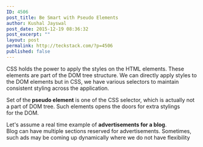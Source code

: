 ```yaml
---
ID: 4506
post_title: Be Smart with Pseudo Elements
author: Kushal Jayswal
post_date: 2015-12-19 08:36:32
post_excerpt: ""
layout: post
permalink: http://teckstack.com/?p=4506
published: false
---
```

CSS holds the power to apply the styles on the HTML elements. These elements are part of the DOM tree structure. We can directly apply styles to the DOM elements but in CSS, we have various selectors to maintain consistent styling across the application.

Set of<strong> </strong>the<strong> pseudo element</strong> is one of the CSS selector, which is actually not a part of DOM tree. Such elements opens the doors for extra stylings for the DOM.

Let's assume a real time example of <strong>advertisements for a blog</strong>. Blog can have multiple sections reserved for advertisements. Sometimes, such ads may be coming up dynamically where we do not have flexibility